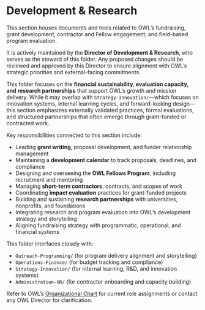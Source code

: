 # Development & Research

This section houses documents and tools related to OWL’s fundraising, grant development, contractor and Fellow engagement, and field-based program evaluation.

It is actively maintained by the **Director of Development & Research**, who serves as the steward of this folder. Any proposed changes should be reviewed and approved by this Director to ensure alignment with OWL’s strategic priorities and external-facing commitments.

This folder focuses on the **financial sustainability, evaluation capacity, and research partnerships** that support OWL’s growth and mission delivery. While it may overlap with `Strategy-Innovation/`—which focuses on innovation systems, internal learning cycles, and forward-looking design—this section emphasizes externally validated practices, formal evaluations, and structured partnerships that often emerge through grant-funded or contracted work.

Key responsibilities connected to this section include:

- Leading **grant writing**, proposal development, and funder relationship management  
- Maintaining a **development calendar** to track proposals, deadlines, and compliance  
- Designing and overseeing the **OWL Fellows Program**, including recruitment and mentoring  
- Managing **short-term contractors**, contracts, and scopes of work  
- Coordinating **impact evaluation** practices for grant-funded projects  
- Building and sustaining **research partnerships** with universities, nonprofits, and foundations  
- Integrating research and program evaluation into OWL’s development strategy and storytelling  
- Aligning fundraising strategy with programmatic, operational, and financial systems

This folder interfaces closely with:
- `Outreach-Programming/` (for program delivery alignment and storytelling)
- `Operations-Finance/` (for budget tracking and compliance)
- `Strategy-Innovation/` (for internal learning, R&D, and innovation systems)
- `Administration-HR/` (for contractor onboarding and capacity building)

Refer to OWL’s [Organizational Chart](../Governance/org-chart.pdf) for current role assignments or contact any OWL Director for clarification.
